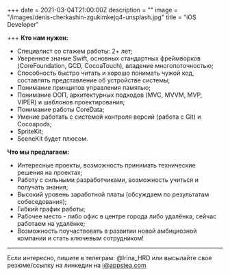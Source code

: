 +++
date = 2021-03-04T21:00:00Z
description = ""
image = "/images/denis-cherkashin-zgukimkejq4-unsplash.jpg"
title = "iOS Developer"

+++
**Кто нам нужен:**

* Специалист со стажем работы: 2+ лет;
* Уверенное знание Swift, основных стандартных фреймворков (CoreFoundation, GCD, CocoaTouch), владение многопоточностью;
* Способность быстро читать и хорошо понимать чужой код, составлять представление об устройстве системы;
* Понимание принципов управления памятью;
* Понимание ООП, архитектурных подходов (MVC, MVVM, MVP, VIPER) и шаблонов проектирования;
* Понимание работы CoreData;
* Умение работать с системой контроля версий (работа с Git) и Cocoapods;
* SpriteKit;
* SceneKit будет плюсом.

**Что мы предлагаем:**

* Интересные проекты, возможность принимать технические решения на проектах;
* Работу с сильными разработчиками, возможность учиться и получать знания;
* Высокий уровень заработной платы (обсуждаем по результатам собеседования);
* Гибкий график работы;
* Рабочее место - либо офис в центре города либо удалёнка, сейчас работаем на удалёнке;
* Возможность поучаствовать в развитии новой амбициозной компании и стать ключевым сотрудником!

***

Если интересно, пишите в телеграм: @Irina_HRD или высылайте свое резюме/ссылку на линкедин на i@appstea.com